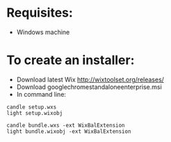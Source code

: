 # Requisites:
- Windows machine

# To create an installer:
- Download latest Wix http://wixtoolset.org/releases/
- Download googlechromestandaloneenterprise.msi
- In command line: 
```   
candle setup.wxs
light setup.wixobj
   
candle bundle.wxs -ext WixBalExtension
light bundle.wixobj -ext WixBalExtension
```




